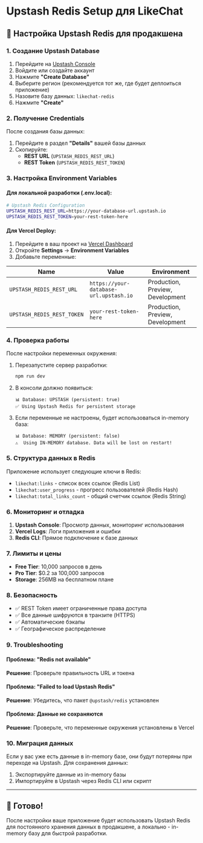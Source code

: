 # Upstash Redis Setup для LikeChat

## 🚀 Настройка Upstash Redis для продакшена

### 1. Создание Upstash Database

1. Перейдите на [Upstash Console](https://console.upstash.com/)
2. Войдите или создайте аккаунт
3. Нажмите **"Create Database"**
4. Выберите регион (рекомендуется тот же, где будет деплоиться приложение)
5. Назовите базу данных: `likechat-redis`
6. Нажмите **"Create"**

### 2. Получение Credentials

После создания базы данных:

1. Перейдите в раздел **"Details"** вашей базы данных
2. Скопируйте:
   - **REST URL** (`UPSTASH_REDIS_REST_URL`)
   - **REST Token** (`UPSTASH_REDIS_REST_TOKEN`)

### 3. Настройка Environment Variables

#### Для локальной разработки (.env.local):

```bash
# Upstash Redis Configuration
UPSTASH_REDIS_REST_URL=https://your-database-url.upstash.io
UPSTASH_REDIS_REST_TOKEN=your-rest-token-here
```

#### Для Vercel Deploy:

1. Перейдите в ваш проект на [Vercel Dashboard](https://vercel.com/dashboard)
2. Откройте **Settings** → **Environment Variables**
3. Добавьте переменные:

| Name | Value | Environment |
|------|-------|-------------|
| `UPSTASH_REDIS_REST_URL` | `https://your-database-url.upstash.io` | Production, Preview, Development |
| `UPSTASH_REDIS_REST_TOKEN` | `your-rest-token-here` | Production, Preview, Development |

### 4. Проверка работы

После настройки переменных окружения:

1. Перезапустите сервер разработки:
   ```bash
   npm run dev
   ```

2. В консоли должно появиться:
   ```
   📊 Database: UPSTASH (persistent: true)
   ✅ Using Upstash Redis for persistent storage
   ```

3. Если переменные не настроены, будет использоваться in-memory база:
   ```
   📊 Database: MEMORY (persistent: false)
   ⚠️  Using IN-MEMORY database. Data will be lost on restart!
   ```

### 5. Структура данных в Redis

Приложение использует следующие ключи в Redis:

- `likechat:links` - список всех ссылок (Redis List)
- `likechat:user_progress` - прогресс пользователей (Redis Hash)
- `likechat:total_links_count` - общий счетчик ссылок (Redis String)

### 6. Мониторинг и отладка

1. **Upstash Console**: Просмотр данных, мониторинг использования
2. **Vercel Logs**: Логи приложения и ошибки
3. **Redis CLI**: Прямое подключение к базе данных

### 7. Лимиты и цены

- **Free Tier**: 10,000 запросов в день
- **Pro Tier**: $0.2 за 100,000 запросов
- **Storage**: 256MB на бесплатном плане

### 8. Безопасность

- ✅ REST Token имеет ограниченные права доступа
- ✅ Все данные шифруются в транзите (HTTPS)
- ✅ Автоматические бэкапы
- ✅ Географическое распределение

### 9. Troubleshooting

#### Проблема: "Redis not available"
**Решение**: Проверьте правильность URL и токена

#### Проблема: "Failed to load Upstash Redis"
**Решение**: Убедитесь, что пакет `@upstash/redis` установлен

#### Проблема: Данные не сохраняются
**Решение**: Проверьте, что переменные окружения установлены в Vercel

### 10. Миграция данных

Если у вас уже есть данные в in-memory базе, они будут потеряны при переходе на Upstash. Для сохранения данных:

1. Экспортируйте данные из in-memory базы
2. Импортируйте в Upstash через Redis CLI или скрипт

---

## 🎯 Готово!

После настройки ваше приложение будет использовать Upstash Redis для постоянного хранения данных в продакшене, а локально - in-memory базу для быстрой разработки.
